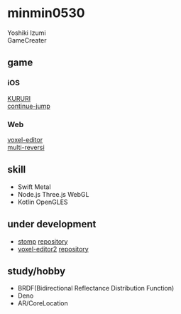 # minmin0530
Yoshiki Izumi  
GameCreater  

## game
### iOS
[KURURI](https://apps.apple.com/jp/app/kururi/id1463318296)  
[continue-jump](https://apps.apple.com/jp/app/continue-jump/id1473919172)  
### Web
[voxel-editor](https://ai5.jp/voxel-editor)  
[multi-reversi](http://multi-reversi.com)  

## skill
- Swift Metal  
- Node.js Three.js WebGL  
- Kotlin OpenGLES  

## under development
- [stomp](http://os3-363-14517.vs.sakura.ne.jp/) [repository](https://github.com/continue-dev/web-game)
- [voxel-editor2](http://ik1-314-17143.vs.sakura.ne.jp) [repository](https://github.com/minmin0530/network-voxel-editor)

## study/hobby
- BRDF(Bidirectional Reflectance Distribution Function)
- Deno
- AR/CoreLocation
